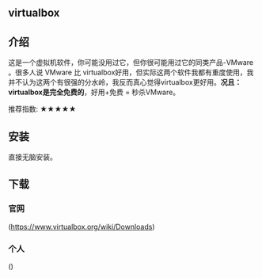 

## virtualbox

## 介绍
这是一个虚拟机软件，你可能没用过它，但你很可能用过它的同类产品-VMware 。很多人说 VMware 比 virtualbox好用，但实际这两个软件我都有重度使用，我并不认为这两个有很强的分水岭，我反而真心觉得virtualbox更好用。**况且：virtualbox是完全免费的**，好用+免费 = 秒杀VMware。

推荐指数: ★★★★★



## 安装
直接无脑安装。

## 下载

### 官网 
(https://www.virtualbox.org/wiki/Downloads)

### 个人
()
